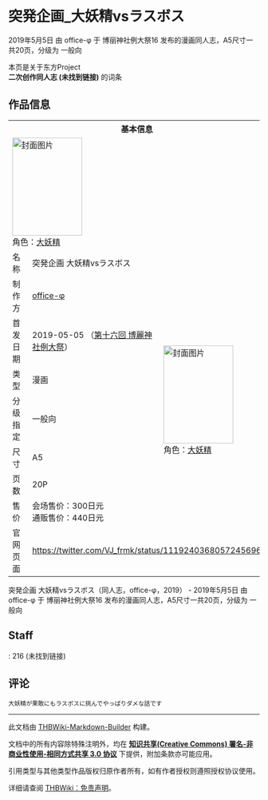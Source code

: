 # 突発企画_大妖精vsラスボス

<!-- source html: G:\repos\THBWiki-Markdown-Builder\THBWikiMarkdown\Temp\main\1\1a\ns0%3A%E7%AA%81%E7%99%BA%E4%BC%81%E7%94%BB_%E5%A4%A7%E5%A6%96%E7%B2%BEvs%E3%83%A9%E3%82%B9%E3%83%9C%E3%82%B9.html -->

2019年5月5日 由 office-φ 于 博丽神社例大祭16 发布的漫画同人志，A5尺寸一共20页，分级为 一般向

本页是关于东方Project  
 **二次创作同人志 (未找到链接)** 的词条

## 作品信息

<table><tbody><tr><th colspan="3">基本信息</th></tr><tr><td class="cover-artwork-mobile" colspan="2"><a href="./文件-突発企画_大妖精vsラスボス封面.jpg.md" class="image" title="封面图片"><img alt="封面图片" src="https://upload.thwiki.cc/thumb/1/16/%E7%AA%81%E7%99%BA%E4%BC%81%E7%94%BB_%E5%A4%A7%E5%A6%96%E7%B2%BEvs%E3%83%A9%E3%82%B9%E3%83%9C%E3%82%B9%E5%B0%81%E9%9D%A2.jpg/140px-%E7%AA%81%E7%99%BA%E4%BC%81%E7%94%BB_%E5%A4%A7%E5%A6%96%E7%B2%BEvs%E3%83%A9%E3%82%B9%E3%83%9C%E3%82%B9%E5%B0%81%E9%9D%A2.jpg" decoding="async" loading="lazy" width="140" height="196" srcset="https://upload.thwiki.cc/thumb/1/16/%E7%AA%81%E7%99%BA%E4%BC%81%E7%94%BB_%E5%A4%A7%E5%A6%96%E7%B2%BEvs%E3%83%A9%E3%82%B9%E3%83%9C%E3%82%B9%E5%B0%81%E9%9D%A2.jpg/209px-%E7%AA%81%E7%99%BA%E4%BC%81%E7%94%BB_%E5%A4%A7%E5%A6%96%E7%B2%BEvs%E3%83%A9%E3%82%B9%E3%83%9C%E3%82%B9%E5%B0%81%E9%9D%A2.jpg 1.5x, https://upload.thwiki.cc/thumb/1/16/%E7%AA%81%E7%99%BA%E4%BC%81%E7%94%BB_%E5%A4%A7%E5%A6%96%E7%B2%BEvs%E3%83%A9%E3%82%B9%E3%83%9C%E3%82%B9%E5%B0%81%E9%9D%A2.jpg/279px-%E7%AA%81%E7%99%BA%E4%BC%81%E7%94%BB_%E5%A4%A7%E5%A6%96%E7%B2%BEvs%E3%83%A9%E3%82%B9%E3%83%9C%E3%82%B9%E5%B0%81%E9%9D%A2.jpg 2x" data-file-width="700" data-file-height="982"></a><div class="cover-char">角色：<a href="./大妖精.md" title="大妖精">大妖精</a></div></td>
</tr><tr><td class="label">名称</td><td colspan="2"> 突発企画 大妖精vsラスボス </td></tr><tr><td class="label">制作方</td><td><a href="./office-φ.md" title="office-φ">office-φ</a></td><td class="cover-artwork" rowspan="7" style="min-width:196px;"><a href="./文件-突発企画_大妖精vsラスボス封面.jpg.md" class="image" title="封面图片"><img alt="封面图片" src="https://upload.thwiki.cc/thumb/1/16/%E7%AA%81%E7%99%BA%E4%BC%81%E7%94%BB_%E5%A4%A7%E5%A6%96%E7%B2%BEvs%E3%83%A9%E3%82%B9%E3%83%9C%E3%82%B9%E5%B0%81%E9%9D%A2.jpg/140px-%E7%AA%81%E7%99%BA%E4%BC%81%E7%94%BB_%E5%A4%A7%E5%A6%96%E7%B2%BEvs%E3%83%A9%E3%82%B9%E3%83%9C%E3%82%B9%E5%B0%81%E9%9D%A2.jpg" decoding="async" loading="lazy" width="140" height="196" srcset="https://upload.thwiki.cc/thumb/1/16/%E7%AA%81%E7%99%BA%E4%BC%81%E7%94%BB_%E5%A4%A7%E5%A6%96%E7%B2%BEvs%E3%83%A9%E3%82%B9%E3%83%9C%E3%82%B9%E5%B0%81%E9%9D%A2.jpg/209px-%E7%AA%81%E7%99%BA%E4%BC%81%E7%94%BB_%E5%A4%A7%E5%A6%96%E7%B2%BEvs%E3%83%A9%E3%82%B9%E3%83%9C%E3%82%B9%E5%B0%81%E9%9D%A2.jpg 1.5x, https://upload.thwiki.cc/thumb/1/16/%E7%AA%81%E7%99%BA%E4%BC%81%E7%94%BB_%E5%A4%A7%E5%A6%96%E7%B2%BEvs%E3%83%A9%E3%82%B9%E3%83%9C%E3%82%B9%E5%B0%81%E9%9D%A2.jpg/279px-%E7%AA%81%E7%99%BA%E4%BC%81%E7%94%BB_%E5%A4%A7%E5%A6%96%E7%B2%BEvs%E3%83%A9%E3%82%B9%E3%83%9C%E3%82%B9%E5%B0%81%E9%9D%A2.jpg 2x" data-file-width="700" data-file-height="982"></a><div class="cover-char">角色：<a href="./大妖精.md" title="大妖精">大妖精</a></div></td>
</tr><tr><td class="label">首发日期</td><td>2019-05-05&#160;（<a href="/展会作品列表?e=%E5%8D%9A%E4%B8%BD%E7%A5%9E%E7%A4%BE%E4%BE%8B%E5%A4%A7%E7%A5%AD%2316">第十六回 博麗神社例大祭</a>）</td></tr><tr><td class="label">类型</td><td>漫画</td></tr><tr><td class="label">分级指定</td><td>一般向</td></tr><tr><td class="label">尺寸</td><td>A5</td></tr><tr><td class="label">页数</td><td>20P</td></tr><tr><td class="label">售价</td><td>会场售价：300日元<br>通贩售价：440日元</td></tr>
<tr><td class="label">官网页面</td><td colspan="2"><a rel="nofollow" class="external free" href="https://twitter.com/VJ_frmk/status/1119240368057245696">https://twitter.com/VJ_frmk/status/1119240368057245696</a></td></tr></tbody></table>

突発企画 大妖精vsラスボス（同人志，office-φ，2019） - 2019年5月5日 由 office-φ 于 博丽神社例大祭16 发布的漫画同人志，A5尺寸一共20页，分级为 一般向

## Staff
: 216 (未找到链接)


## 评论
```
大妖精が果敢にもラスボスに挑んでやっぱりダメな話です 
```

  
  

  





---

此文档由 [THBWiki-Markdown-Builder](https://github.com/Delsin-Yu/THBWiki-Markdown-Builder) 构建。

文档中的所有内容除特殊注明外，均在 [**知识共享(Creative Commons) 署名-非商业性使用-相同方式共享 3.0 协议**](https://creativecommons.org/licenses/by-sa/3.0/deed.zh-hans) 下提供，附加条款亦可能应用。

引用类型与其他类型作品版权归原作者所有，如有作者授权则遵照授权协议使用。

详细请查阅 [THBWiki：免责声明](https://thbwiki.cc/THBWiki:%E5%85%8D%E8%B4%A3%E5%A3%B0%E6%98%8E)。

